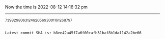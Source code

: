 Now the time is 2022-08-12 14:16:32 pm

---

<small>73982980631246205693001161268797</small>

```txt

Latest commit SHA is: b8ee42a45f7a6f00cafb31baf8b1da1142a2be66
```
